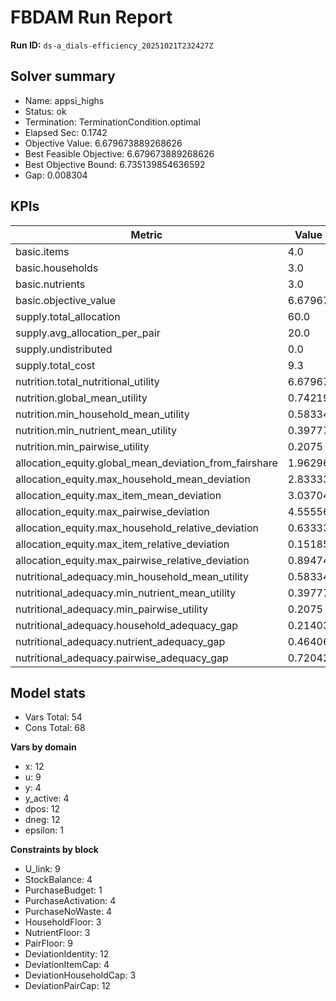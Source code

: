 # FBDAM Run Report

**Run ID:** `ds-a_dials-efficiency_20251021T232427Z`

## Solver summary
- Name: appsi_highs
- Status: ok
- Termination: TerminationCondition.optimal
- Elapsed Sec: 0.1742
- Objective Value: 6.679673889268626
- Best Feasible Objective: 6.679673889268626
- Best Objective Bound: 6.735139854636592
- Gap: 0.008304

## KPIs
| Metric | Value |
|---|---|
| basic.items | 4.0 |
| basic.households | 3.0 |
| basic.nutrients | 3.0 |
| basic.objective_value | 6.67967 |
| supply.total_allocation | 60.0 |
| supply.avg_allocation_per_pair | 20.0 |
| supply.undistributed | 0.0 |
| supply.total_cost | 9.3 |
| nutrition.total_nutritional_utility | 6.67967 |
| nutrition.global_mean_utility | 0.74219 |
| nutrition.min_household_mean_utility | 0.58334 |
| nutrition.min_nutrient_mean_utility | 0.39777 |
| nutrition.min_pairwise_utility | 0.2075 |
| allocation_equity.global_mean_deviation_from_fairshare | 1.96296 |
| allocation_equity.max_household_mean_deviation | 2.83333 |
| allocation_equity.max_item_mean_deviation | 3.03704 |
| allocation_equity.max_pairwise_deviation | 4.55556 |
| allocation_equity.max_household_relative_deviation | 0.63333 |
| allocation_equity.max_item_relative_deviation | 0.15185 |
| allocation_equity.max_pairwise_relative_deviation | 0.89474 |
| nutritional_adequacy.min_household_mean_utility | 0.58334 |
| nutritional_adequacy.min_nutrient_mean_utility | 0.39777 |
| nutritional_adequacy.min_pairwise_utility | 0.2075 |
| nutritional_adequacy.household_adequacy_gap | 0.21403 |
| nutritional_adequacy.nutrient_adequacy_gap | 0.46406 |
| nutritional_adequacy.pairwise_adequacy_gap | 0.72042 |

## Model stats
- Vars Total: 54
- Cons Total: 68

**Vars by domain**
- x: 12
- u: 9
- y: 4
- y_active: 4
- dpos: 12
- dneg: 12
- epsilon: 1

**Constraints by block**
- U_link: 9
- StockBalance: 4
- PurchaseBudget: 1
- PurchaseActivation: 4
- PurchaseNoWaste: 4
- HouseholdFloor: 3
- NutrientFloor: 3
- PairFloor: 9
- DeviationIdentity: 12
- DeviationItemCap: 4
- DeviationHouseholdCap: 3
- DeviationPairCap: 12

